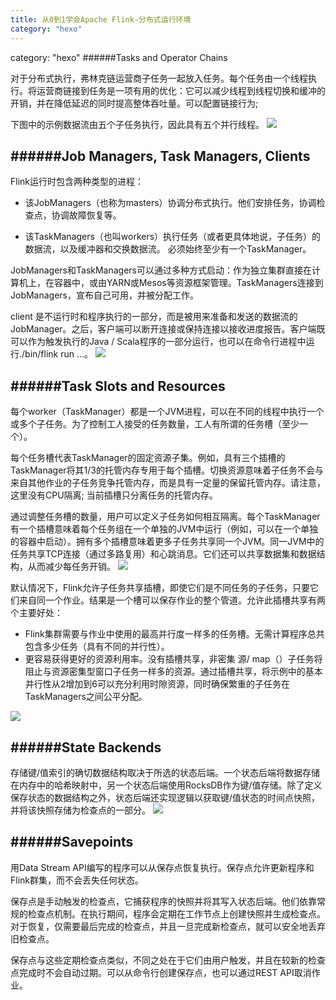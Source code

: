 ```yaml
---
title: 从0到1学会Apache Flink-分布式运行环境
category: "hexo"
---
```

category: "hexo"
######Tasks and Operator Chains

对于分布式执行，弗林克链运营商子任务一起放入任务。每个任务由一个线程执行。将运营商链接到任务是一项有用的优化：它可以减少线程到线程切换和缓冲的开销，并在降低延迟的同时提高整体吞吐量。可以配置链接行为; 

下图中的示例数据流由五个子任务执行，因此具有五个并行线程。
![](https://i.imgur.com/1h1FWgz.png)

######Job Managers, Task Managers, Clients
---
Flink运行时包含两种类型的进程：

* 该JobManagers（也称为masters）协调分布式执行。他们安排任务，协调检查点，协调故障恢复等。

* 该TaskManagers（也叫workers）执行任务（或者更具体地说，子任务）的数据流，以及缓冲器和交换数据流。
必须始终至少有一个TaskManager。

JobManagers和TaskManagers可以通过多种方式启动：作为独立集群直接在计算机上，在容器中，或由YARN或Mesos等资源框架管理。TaskManagers连接到JobManagers，宣布自己可用，并被分配工作。

client 是不运行时和程序执行的一部分，而是被用来准备和发送的数据流的JobManager。之后，客户端可以断开连接或保持连接以接收进度报告。客户端既可以作为触发执行的Java / Scala程序的一部分运行，也可以在命令行进程中运行./bin/flink run ...。
![](https://i.imgur.com/3QQx6bM.png)

######Task Slots and Resources
---
每个worker（TaskManager）都是一个JVM进程，可以在不同的线程中执行一个或多个子任务。为了控制工人接受的任务数量，工人有所谓的任务槽（至少一个）。

每个任务槽代表TaskManager的固定资源子集。例如，具有三个插槽的TaskManager将其1/3的托管内存专用于每个插槽。切换资源意味着子任务不会与来自其他作业的子任务竞争托管内存，而是具有一定量的保留托管内存。请注意，这里没有CPU隔离; 当前插槽只分离任务的托管内存。

通过调整任务槽的数量，用户可以定义子任务如何相互隔离。每个TaskManager有一个插槽意味着每个任务组在一个单独的JVM中运行（例如，可以在一个单独的容器中启动）。拥有多个插槽意味着更多子任务共享同一个JVM。同一JVM中的任务共享TCP连接（通过多路复用）和心跳消息。它们还可以共享数据集和数据结构，从而减少每任务开销。
![](https://i.imgur.com/f4DF9rJ.png)

默认情况下，Flink允许子任务共享插槽，即使它们是不同任务的子任务，只要它们来自同一个作业。结果是一个槽可以保存作业的整个管道。允许此插槽共享有两个主要好处：

* Flink集群需要与作业中使用的最高并行度一样多的任务槽。无需计算程序总共包含多少任务（具有不同的并行性）。
* 更容易获得更好的资源利用率。没有插槽共享，非密集 源/ map（）子任务将阻止与资源密集型窗口子任务一样多的资源。通过插槽共享，将示例中的基本并行性从2增加到6可以充分利用时隙资源，同时确保繁重的子任务在TaskManagers之间公平分配。

![](https://i.imgur.com/pGxEyYX.png)

######State Backends
---
存储键/值索引的确切数据结构取决于所选的状态后端。一个状态后端将数据存储在内存中的哈希映射中，另一个状态后端使用RocksDB作为键/值存储。除了定义保存状态的数据结构之外，状态后端还实现逻辑以获取键/值状态的时间点快照，并将该快照存储为检查点的一部分。
![](https://i.imgur.com/VCx554j.png)

######Savepoints
---
用Data Stream API编写的程序可以从保存点恢复执行。保存点允许更新程序和Flink群集，而不会丢失任何状态。

保存点是手动触发的检查点，它捕获程序的快照并将其写入状态后端。他们依靠常规的检查点机制。在执行期间，程序会定期在工作节点上创建快照并生成检查点。对于恢复，仅需要最后完成的检查点，并且一旦完成新检查点，就可以安全地丢弃旧检查点。

保存点与这些定期检查点类似，不同之处在于它们由用户触发，并且在较新的检查点完成时不会自动过期。可以从命令行创建保存点，也可以通过REST API取消作业。